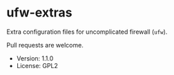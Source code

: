 # ufw-extras

Extra configuration files for uncomplicated firewall (`ufw`).

Pull requests are welcome.

* Version: 1.1.0
* License: GPL2
